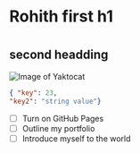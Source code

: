# <h1>Rohith first h1
# <h2> second headding
![Image of Yaktocat](https://octodex.github.com/images/yaktocat.png)
``` json
{ "key": 23,
"key2": "string value"}
```
- [ ] Turn on GitHub Pages
- [ ] Outline my portfolio
- [ ] Introduce myself to the world
